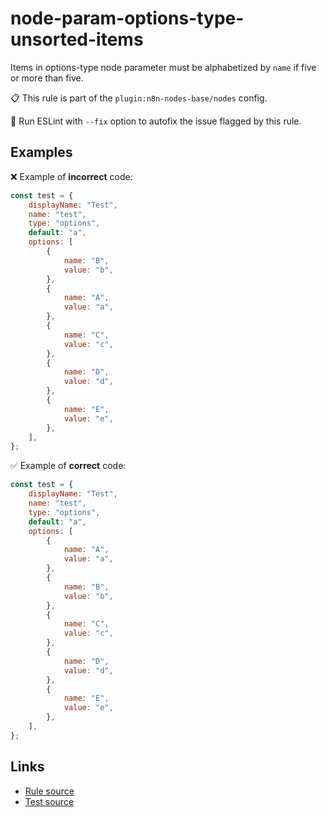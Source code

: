 [//]: # "File generated from a template. Do not edit this file directly."

# node-param-options-type-unsorted-items

Items in options-type node parameter must be alphabetized by `name` if five or more than five.

📋 This rule is part of the `plugin:n8n-nodes-base/nodes` config.

🔧 Run ESLint with `--fix` option to autofix the issue flagged by this rule.

## Examples

❌ Example of **incorrect** code:

```js
const test = {
	displayName: "Test",
	name: "test",
	type: "options",
	default: "a",
	options: [
		{
			name: "B",
			value: "b",
		},
		{
			name: "A",
			value: "a",
		},
		{
			name: "C",
			value: "c",
		},
		{
			name: "D",
			value: "d",
		},
		{
			name: "E",
			value: "e",
		},
	],
};
```

✅ Example of **correct** code:

```js
const test = {
	displayName: "Test",
	name: "test",
	type: "options",
	default: "a",
	options: [
		{
			name: "A",
			value: "a",
		},
		{
			name: "B",
			value: "b",
		},
		{
			name: "C",
			value: "c",
		},
		{
			name: "D",
			value: "d",
		},
		{
			name: "E",
			value: "e",
		},
	],
};
```

## Links

- [Rule source](../../lib/rules/node-param-options-type-unsorted-items.ts)
- [Test source](../../tests/node-param-options-type-unsorted-items.test.ts)
